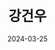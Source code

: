 ---
# Leave the homepage title empty to use the site title
title: "강건우"
description: "전북대학교에서 공부 중인 강건우의 포트폴리오 페이지입니다."
keywords: "전북대, 강건우, 전북대 강건우포트폴리오, 전북대 강건우, 전북대학교 강건우"
date: 2024-03-25
type: landing

sections:

  - block: about.biography
    id: about
    content:
      title: ''
      username: 강건우

  - block: features
    content:
      title: <span style="font-size:70%">📚 Summary of Self-Introduction </span>
      text: <br><span style="font-size:125%">I am double majoring in Statistics and Computer Engineering at Chonbuk National University.<br>I currently maintain a GPA in the 4 range, focusing my studies on data analysis, programming, algorithms, and databases,<br>building a foundation in backend development and artificial intelligence.<br>I have experience conducting securities data analysis and web development projects using Python, R, and JavaScript.</span> <br><br>
      
        {{% cta cta_link="./project/" cta_text="View Projects →" %}}
    design:
      columns: '3'


  - block: slider
    content:
      slides:

      - title: <span style="font-size:70%">introduce</span>
        content: <span style="font-size:70%">Go to Self-Introduction Page</span>
        align: center
        background:
          image:
            filename: introduce.png
            filters:
              brightness: 0.6
          position: center
          color: '#000'
        link:
          icon: user
          icon_pack: fas
          text: <span style="font-size:60%">instroduction</span>
          text-color: '#000'
          url: author/강건우/

      - title: <span style="font-size:70%">Artificial Intelligence</span>
        content: <span style="font-size:70%">AI Model Development Using Python<span style="font-size:70%">
        align: center
        background:
          image:
            filename: Ai.png
            filters:
              brightness: 0.6
          position: center
          color: '#000'

      - title: <span style="font-size:70%">Statistics</span>
        content: <span style="font-size:70%">Statistical Data Analysis Using Python and R</span>
        align: center
        background:
          image:
            filename: bigdata.png
            filters:
              brightness: 0.6
          position: center
          color: '#000'

      - title: <span style="font-size:70%">Development</span>
        content: <span style="font-size:70%">Node-Based Full-Stack Application Development</span>
        align: center
        background:
          image:
            filename: development.png
            filters:
              brightness: 0.6
          position: center
          color: '#000'

    design:
      # Slide height is automatic unless you force a specific height (e.g. '400px')
      slide_height: '350px'
      slide_width: '100px'
      is_fullscreen: false
      # Automatically transition through slides?
      loop: true
      # Duration of transition between slides (in ms)
      interval: 3000


  - block: features
    id: features
    content:
      title: <span style="font-size:75%">Interests</span>
      text: I am interested in the following fields.<br><br><br><br>
      items:
        - name: Artificial Intelligence (AI)
          icon: code-branch
          icon_pack: fas
          description: <span style="font-size:90%">Utilizing AI technologies.</span><br><br>
        - name: Cloud Computing
          icon: cloud
          icon_pack: fab
          description:  <span style="font-size:90%">Data management using cloud technologies.</span><br><br>
        - name: Data Analysis
          icon: calculator
          icon_pack: fas
          description:  <span style="font-size:90%">Deriving insights through data analysis.</span><br><br>
        - name: Social Media (Contents)
          icon: comment-dots
          icon_pack: fas
          description:  <span style="font-size:90%">Integration with social media platforms.</span><br><br>
        - name: Web Development
          icon: laptop
          icon_pack: fas
          description:  <span style="font-size:90%">Node-based Full-Stack development.</span><br><br>
        - name: Open Source 
          icon: app-store-ios
          icon_pack: fab
          description:  <span style="font-size:90%">Contributing to open source projects.</span><br><br>


  - block: collection
    content:
      id: section-1
      title: certification
      subtitle:
      text:
      count: 3
      offset: 0
      order: desc
      filters:
        folders:
          - notification
          - post
          - event
    design:
      view: community/custom_card
      columns: '2'

  - block: collection
    content:
      id: blog-section
      title: blog
      subtitle: I share my learning records and projects across various platforms.
      text:
      count: 3  # 표시할 블로그 항목 수
      offset: 0
      order: desc
      filters:
        folders:
          - blog  # blog 폴더에서 콘텐츠를 불러옵니다.
    design:
      view: custom_compact
      columns: '2'

  - block: collection
    content:
      title: project
      subtitle:
      text:
      count: 3
      filters:
        author: ''
        category: ''
        exclude_featured: false
        publication_type: ''
        tag: ''
      offset: 0
      order: desc
      page_type: project
    design:
      view: community/custom_horizontal
      columns: '2'
    advanced:
      css_style: "text-align: center;"

  - block: markdown
    content:
      title:
      subtitle:
      text: |
        {{% cta cta_link="./contact/" cta_text="Contact →" %}}
    design:
      columns: '1'
---